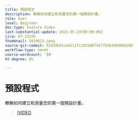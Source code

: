 ```yaml
---
title: 預設程式
description: 瞭解如何建立和測量您的第一個預設計畫。
role: User
level: Beginner
doc-type: Feature Video
last-substantial-update: 2023-05-23T00:00:00Z
jira: KT-13259
thumbnail: 3419623.jpeg
source-git-commit: 91d39bd1ca4211fc20318875677936399d0b828b
workflow-type: tm+mt
source-wordcount: '24'
ht-degree: 0%

---
```



# 預設程式

瞭解如何建立和測量您的第一個預設計畫。

>[!VIDEO](https://video.tv.adobe.com/v/3419623/?learn=on)
